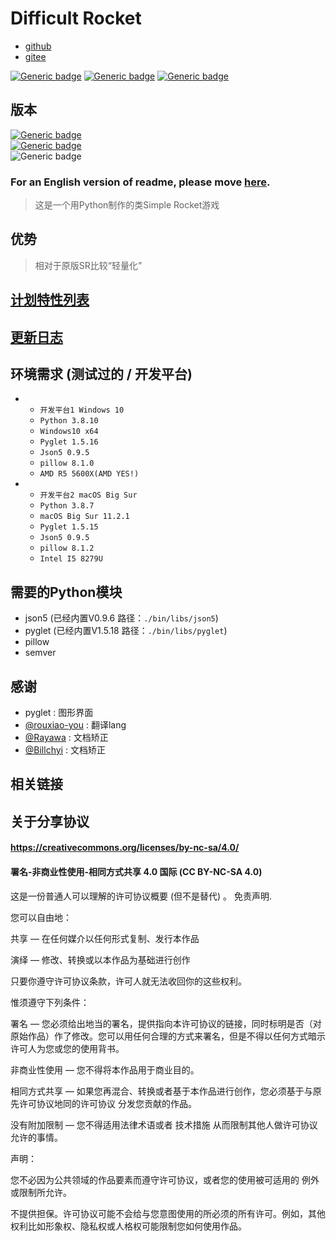# Difficult Rocket
- [github](https://github.com/shenjackyuanjie/Difficult-Rocket)
- [gitee](https://gitee.com/shenjackyuanjie/Difficult-Rocket)

[![Generic badge](https://img.shields.io/badge/SemVer-2.0.0-blue.svg)](https://Semver.org/)
[![Generic badge](https://img.shields.io/badge/编写_Python_版本-3.8.10-blue.svg)](https://Python.org)
[![Generic badge](https://img.shields.io/badge/Python-3.6_|_3.7_|_3.8_|_3.9-blue.svg)](https://Python.org)

## 版本

[![Generic badge](https://img.shields.io/badge/Release-0.4.5-blue.svg)](https://github.com/shenjackyuanjie/Difficult-Rocket/releases/v0.4.5)
<br/>[![Generic badge](https://img.shields.io/badge/Pre_Release-0.4.6-blue.svg)](https://github.com/shenjackyuanjie/Difficult-Rocket/releases/v0.4.6)
<br/>![Generic badge](https://img.shields.io/badge/Devloping-0.5.1-blue.svg)

### For an English version of readme, please move [here](https://github.com/shenjackyuanjie/Difficult-Rocket).

> 这是一个用Python制作的类Simple Rocket游戏

## 优势

> 相对于原版SR比较“轻量化”

## [计划特性列表](./plan_features)

## [更新日志](./update_logs.md)

## 环境需求 (测试过的 / 开发平台)

-
    - `开发平台1 Windows 10`
    - `Python 3.8.10`
    - `Windows10 x64`
    - `Pyglet 1.5.16`
    - `Json5 0.9.5`
    - `pillow 8.1.0`
    - `AMD R5 5600X(AMD YES!)`
-
    - `开发平台2 macOS Big Sur`
    - `Python 3.8.7`
    - `macOS Big Sur 11.2.1`
    - `Pyglet 1.5.15`
    - `Json5 0.9.5`
    - `pillow 8.1.2`
    - `Intel I5 8279U`

## 需要的Python模块

- json5 (已经内置V0.9.6 路径：`./bin/libs/json5`)
- pyglet (已经内置V1.5.18 路径：`./bin/libs/pyglet`)
- pillow
- semver

## 感谢

- pyglet : 图形界面
- [@rouxiao-you](https://github.com/ruoxiao-you) : 翻译lang
- [@Rayawa](https://github.com/Rayawa) : 文档矫正
- [@Billchyi](https://github.com/Billchyi) : 文档矫正

## 相关链接

## 关于分享协议

#### https://creativecommons.org/licenses/by-nc-sa/4.0/

#### 署名-非商业性使用-相同方式共享 4.0 国际 (CC BY-NC-SA 4.0)

这是一份普通人可以理解的许可协议概要 (但不是替代) 。 免责声明.

您可以自由地：

共享 — 在任何媒介以任何形式复制、发行本作品

演绎 — 修改、转换或以本作品为基础进行创作

只要你遵守许可协议条款，许可人就无法收回你的这些权利。

惟须遵守下列条件：

署名 — 您必须给出地当的署名，提供指向本许可协议的链接，同时标明是否（对原始作品）作了修改。您可以用任何合理的方式来署名，但是不得以任何方式暗示许可人为您或您的使用背书。

非商业性使用 — 您不得将本作品用于商业目的。

相同方式共享 — 如果您再混合、转换或者基于本作品进行创作，您必须基于与原先许可协议地同的许可协议 分发您贡献的作品。

没有附加限制 — 您不得适用法律术语或者 技术措施 从而限制其他人做许可协议允许的事情。

声明：

您不必因为公共领域的作品要素而遵守许可协议，或者您的使用被可适用的 例外或限制所允许。

不提供担保。许可协议可能不会给与您意图使用的所必须的所有许可。例如，其他权利比如形象权、隐私权或人格权可能限制您如何使用作品。
